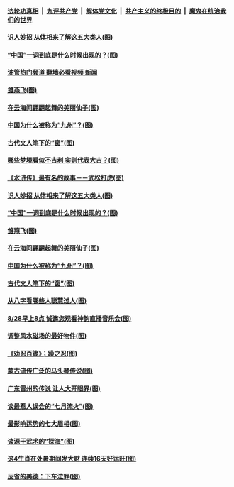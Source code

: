 ####  [法轮功真相](../../../../basic/blob/master/README.md?t=08280401) &nbsp;|&nbsp; [九评共产党](../../../../9ping.md/blob/master/README.md?t=08280401) &nbsp;|&nbsp; [解体党文化](../../../../jtdwh.md/blob/master/README.md?t=08280401)  &nbsp;|&nbsp; [共产主义的终极目的](../../../../gczydzjmd.md/blob/master/README.md?t=08280401) &nbsp;|&nbsp; [魔鬼在统治我们的世界](../../../../mgztzwmdsj.md/blob/master/README.md?t=08280401) 

#### [识人妙招 从体相来了解这五大类人(图)](../pages/p7/1012760.md?t=08280401) 

#### [“中国”一词到底是什么时候出现的？(图)](../pages/p7/1015068.md?t=08280401) 

#### [油管热门频道 翻墙必看视频 新闻](http://45.76.130.85:81/youtube.html?08280401)

#### [雏燕飞(图)](../pages/p7/1015234.md?t=08280401) 

#### [在云海间翩翩起舞的美丽仙子(图)](../pages/p7/1013720.md?t=08280401) 

#### [中国为什么被称为“九州”？(图)](../pages/p7/1014965.md?t=08280401) 

#### [古代文人笔下的“窗”(图)](../pages/p7/1014857.md?t=08280401) 

#### [哪些梦境看似不吉利 实则代表大吉？(图)](../pages/p7/1013123.md?t=08280401) 

#### [《水浒传》最有名的故事－－武松打虎(图)](../pages/p7/1013722.md?t=08280401) 

#### [识人妙招 从体相来了解这五大类人(图)](../pages/p7/1012760.md?t=08280401) 

#### [“中国”一词到底是什么时候出现的？(图)](../pages/p7/1015068.md?t=08280401) 

#### [雏燕飞(图)](../pages/p7/1015234.md?t=08280401) 

#### [在云海间翩翩起舞的美丽仙子(图)](../pages/p7/1013720.md?t=08280401) 

#### [中国为什么被称为“九州”？(图)](../pages/p7/1014965.md?t=08280401) 

#### [古代文人笔下的“窗”(图)](../pages/p7/1014857.md?t=08280401) 

#### [从八字看哪些人聪慧过人(图)](../pages/p7/1012790.md?t=08280401) 

#### [8/28早上8点 诚邀您观看神韵直播音乐会(图)](../pages/p7/1015157.md?t=08280401) 

#### [调整风水磁场的最好物件(图)](../pages/p7/1013126.md?t=08280401) 

#### [《劝忍百箴》；躁之忍(图)](../pages/p7/1015041.md?t=08280401) 

#### [蒙古流传广泛的马头琴传说(图)](../pages/p7/1015039.md?t=08280401) 


#### [广东雷州的传说 让人大开眼界(图)](../pages/p7/1014798.md?t=08280401) 

#### [谈最惹人误会的“七月流火”(图)](../pages/p7/1014979.md?t=08280401) 

#### [最影响运势的七大眉相(图)](../pages/p7/1013118.md?t=08280401) 

#### [谈源于武术的“探海”(图)](../pages/p7/1014944.md?t=08280401) 

#### [这4生肖在处暑期间发大财 连续16天好运旺(图)](../pages/p7/1013853.md?t=08280401) 

#### [反省的美德：下车泣罪(图)](../pages/p7/1014855.md?t=08280401) 

<img src='http://gfw-breaker.win/goodnews/indexes/p7.md' width='0px' height='0px'/>
